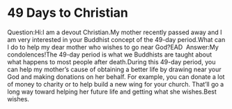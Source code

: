 # 49 Days to Christian

Question:Hi:I am a devout Christian.My mother recently passed away and I am very interested in your Buddhist concept of the 49-day period.What can I do to help my dear mother who wishes to go near God?​EAD ​      Answer:My condolences!The 49-day period is what we Buddhists are taught about what happens to most people after death.During this 49-day period, you can help my mother’s cause of obtaining a better life by drawing near your God and making donations on her behalf. For example, you can donate a lot of money to charity or to help build a new wing for your church. That’ll go a long way toward helping her future life and getting what she wishes.​Best wishes.